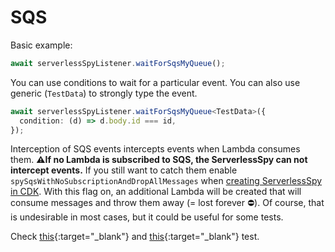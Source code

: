 # SQS

Basic example:

```typescript
await serverlessSpyListener.waitForSqsMyQueue();
```

You can use conditions to wait for a particular event. You can also use generic (`TestData`) to strongly type the event.

```typescript
await serverlessSpyListener.waitForSqsMyQueue<TestData>({
  condition: (d) => d.body.id === id,
});
```

Interception of SQS events intercepts events when Lambda consumes them. **⚠️If no Lambda is subscribed to SQS, the ServerlessSpy can not intercept events.** If you still want to catch them enable `spySqsWithNoSubscriptionAndDropAllMessages` when [creating ServerlessSpy in CDK](./CDK_construct.md). With this flag on, an additional Lambda will be created that will consume messages and throw them away (= lost forever ⛔). Of course, that is undesirable in most cases, but it could be useful for some tests.

Check [this](https://github.com/ServerlessLife/serverless-spy/blob/main/test/cdk/test/sqs.test.ts){:target="_blank"} and 
[this](https://github.com/ServerlessLife/serverless-spy/blob/main/test/cdk/test/lambdaToSqs.test.ts){:target="_blank"} test.